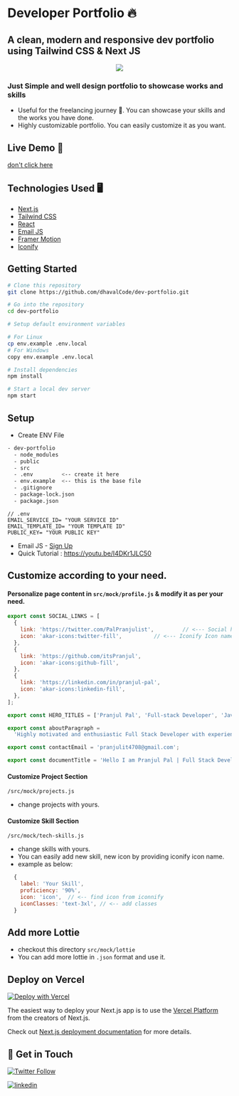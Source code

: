 # Developer Portfolio 🔥 


## A clean, modern and responsive dev portfolio using Tailwind CSS & Next JS


<p align="center">
  <kbd>
    <img src="https://s9.gifyu.com/images/overview.gif"></img>
  </kbd>
</p>

### Just Simple and well design portfolio to showcase works and skills
 - Useful for the freelancing journey 🚀. You can showcase your skills and the works you have done.   
 - Highly customizable portfolio. You can easily customize it as you want.     

## Live Demo 🚀
[don't click here](https://portfolio-pranjul-dt3h.vercel.app/)

## Technologies Used 🖥️

- [Next.js](https://nextjs.org/)
- [Tailwind CSS](https://tailwindcss.com/)
- [React](https://reactjs.org/)
- [Email JS](https://www.emailjs.com/)
- [Framer Motion](https://www.framer.com/motion/)
- [Iconify](https://iconify.design/)



## Getting Started

```bash
# Clone this repository
git clone https://github.com/dhavalCode/dev-portfolio.git

# Go into the repository
cd dev-portfolio

# Setup default environment variables

# For Linux
cp env.example .env.local
# For Windows
copy env.example .env.local

# Install dependencies
npm install

# Start a local dev server
npm start
```

## Setup 

- Create ENV File 

```bash
- dev-portfolio
  - node_modules
  - public
  - src
  - .env         <-- create it here
  - env.example  <-- this is the base file
  - .gitignore
  - package-lock.json
  - package.json
```

```env
// .env
EMAIL_SERVICE_ID= "YOUR SERVICE ID"
EMAIL_TEMPLATE_ID= "YOUR TEMPLATE ID"
PUBLIC_KEY= "YOUR PUBLIC KEY"
```
- Email JS - [Sign Up](https://dashboard.emailjs.com/sign-up)
- Quick Tutorial : https://youtu.be/I4DKr1JLC50



## Customize according to your need.

#### Personalize page content in `src/mock/profile.js` & modify it as per your need.

```javascript
export const SOCIAL_LINKS = [
  {
    link: 'https://twitter.com/PalPranjulist',         // <--- Social handle Link
    icon: 'akar-icons:twitter-fill',          // <--- Iconify Icon name
  },
  {
    link: 'https://github.com/itsPranjul',
    icon: 'akar-icons:github-fill',
  },
  {
    link: 'https://linkedin.com/in/pranjul-pal',
    icon: 'akar-icons:linkedin-fill',
  },
];

export const HERO_TITLES = ['Pranjul Pal', 'Full-stack Developer', 'Javascript Enthusiast'];

export const aboutParagraph =
  'Highly motivated and enthusiastic Full Stack Developer with experience in designing, developing and maintaining web applications using technologies such as JavaScript, React, Node.js. ';

export const contactEmail = 'pranjulit4708@gmail.com';

export const documentTitle = 'Hello I am Pranjul Pal | Full Stack Developer | Javascript Enthusiast'


```

#### Customize Project Section

 `/src/mock/projects.js`
 
 - change projects with yours.

#### Customize Skill Section

 `/src/mock/tech-skills.js`
  
  - change skills with yours.
  - You can easily add new skill, new icon by providing iconify icon name.
  - example as below: 
```javascript
  {
    label: 'Your Skill',
    proficiency: '90%',
    icon: 'icon',  // <-- find icon from iconnify
    iconClasses: 'text-3xl', // <-- add classes
  }
```

## Add more Lottie
- checkout this directory `src/mock/lottie`
- You can add more lottie in `.json` format and use it. 


## Deploy on Vercel
[![Deploy with Vercel](https://vercel.com/button)](https://portfolio-pranjul-dt3h.vercel.app/)

The easiest way to deploy your Next.js app is to use the [Vercel Platform](https://vercel.com/new?utm_medium=default-template&filter=next.js&utm_source=create-next-app&utm_campaign=create-next-app-readme) from the creators of Next.js.

Check out [Next.js deployment documentation](https://nextjs.org/docs/deployment) for more details.


##  👋 Get in Touch

[![Twitter Follow](https://img.shields.io/twitter/follow/dhavalcode?style=social)](https://twitter.com/PalPranjulist)

[![linkedin](https://img.shields.io/badge/linkedin-0A66C2?style=for-the-badge&logo=linkedin&logoColor=white)](https://www.linkedin.com/in/pranjul-pal-77302316b) 



